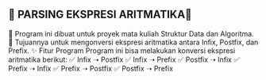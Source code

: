 🚀 PARSING EKSPRESI ARITMATIKA🚀  
--------------------------------------
📌 Program ini dibuat untuk proyek mata kuliah Struktur Data dan Algoritma.  
🎯 Tujuannya untuk mengonversi ekspresi aritmatika antara Infix, Postfix, dan Prefix.
✨ Fitur Program
Program ini bisa melakukan konversi ekspresi aritmatika berikut:
✅ Infix ➝ Postfix
✅ Infix ➝ Prefix
✅ Postfix ➝ Infix
✅ Prefix ➝ Infix
✅ Prefix ➝ Postfix
✅ Postfix ➝ Prefix
